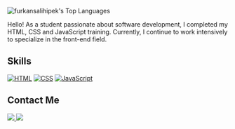 ![furkansalihipek's Top Languages](https://github-readme-stats.vercel.app/api/top-langs/?username=furkansalihipek&theme=vue&show_icons=true&hide_border=false&layout=compact)

Hello! As a student passionate about software development, I completed my HTML, CSS and JavaScript training. Currently, I continue to work intensively to specialize in the front-end field.

## Skills

[![HTML](https://img.shields.io/badge/-HTML-ff4500?style=for-the-badge&logo=html5&logoColor=white)](https://www.w3.org/html/)
[![CSS](https://img.shields.io/badge/-CSS-000?style=for-the-badge&logo=css3&logoColor=blue)](https://www.w3.org/Style/CSS/)
[![JavaScript](https://img.shields.io/badge/-JavaScript-000?style=for-the-badge&logo=javascript&logoColor=yellow)](https://developer.mozilla.org/en-US/docs/Web/JavaScript)

## Contact Me

<div>
<a href="https://www.linkedin.com/in/furkansalihipek/" target="_blank">
    <img src="https://img.shields.io/badge/linkedin-%23000000.svg?&style=for-the-badge&logo=linkedin&logoColor=white"/>
</a>
<a href="mailto:furkan@ipek.dev">
    <img src="https://img.shields.io/badge/mail-%23000000.svg?&style=for-the-badge&logo=gmail&logoColor=white"/>
</a>

</div>
